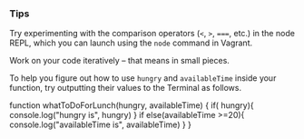 ### Tips

Try experimenting with the comparison operators (`<`, `>`, `===`, etc.) in the node REPL, which you can launch using the `node` command in Vagrant.

Work on your code iteratively – that means in small pieces. 

To help you figure out how to use `hungry` and `availableTime` inside your function, try outputting their values to the Terminal as follows.


 

function whatToDoForLunch(hungry, availableTime) {
  if( hungry){
  console.log("hungry is", hungry)
  }
  if else(availableTime >=20){
  console.log("availableTime is", availableTime)
}
}


